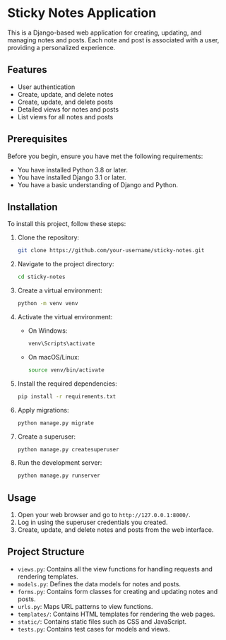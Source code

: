 # Sticky Notes Application

This is a Django-based web application for creating, updating, and managing notes and posts. Each note and post is associated with a user, providing a personalized experience.

## Features

- User authentication
- Create, update, and delete notes
- Create, update, and delete posts
- Detailed views for notes and posts
- List views for all notes and posts

## Prerequisites

Before you begin, ensure you have met the following requirements:

- You have installed Python 3.8 or later.
- You have installed Django 3.1 or later.
- You have a basic understanding of Django and Python.

## Installation

To install this project, follow these steps:

1. Clone the repository:

    ```bash
    git clone https://github.com/your-username/sticky-notes.git
    ```

2. Navigate to the project directory:

    ```bash
    cd sticky-notes
    ```

3. Create a virtual environment:

    ```bash
    python -m venv venv
    ```

4. Activate the virtual environment:

    - On Windows:

        ```bash
        venv\Scripts\activate
        ```

    - On macOS/Linux:

        ```bash
        source venv/bin/activate
        ```

5. Install the required dependencies:

    ```bash
    pip install -r requirements.txt
    ```

6. Apply migrations:

    ```bash
    python manage.py migrate
    ```

7. Create a superuser:

    ```bash
    python manage.py createsuperuser
    ```

8. Run the development server:

    ```bash
    python manage.py runserver
    ```

## Usage

1. Open your web browser and go to `http://127.0.0.1:8000/`.
2. Log in using the superuser credentials you created.
3. Create, update, and delete notes and posts from the web interface.

## Project Structure

- `views.py`: Contains all the view functions for handling requests and rendering templates.
- `models.py`: Defines the data models for notes and posts.
- `forms.py`: Contains form classes for creating and updating notes and posts.
- `urls.py`: Maps URL patterns to view functions.
- `templates/`: Contains HTML templates for rendering the web pages.
- `static/`: Contains static files such as CSS and JavaScript.
- `tests.py`: Contains test cases for models and views.
